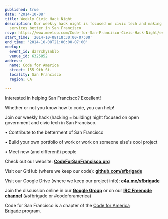 ```yaml
---
published: true
date: '2014-10-08'
title: Weekly Civic Hack Night
description: Our weekly hack night is focused on civic tech and making government
  services better in San Francisco
rsvp: https://www.meetup.com/Code-for-San-Francisco-Civic-Hack-Night/events/201350382/
start_time: '2014-10-08T18:30:00-07:00'
end_time: '2014-10-08T21:00:00-07:00'
meetup:
  event_id: dzrrxhysnblb
  venue_id: 6325852
address:
  name: Code for America
  street: 155 9th St.
  locality: San Francisco
  region: CA

---
```

<!-- imported via scripts/generate-events-from-meetup -->
<p>Interested in helping San Francisco? Excellent!</p> <p>Whether or not you know how to code, you can help! </p> <p>Join our weekly hack (hacking = building) night focused on open government and civic tech in San Francisco. </p> <p>• Contribute to the betterment of San Francisco</p> <p>• Build your own portfolio of work or work on someone else's cool project</p> <p>• Meet new (and different!) people</p> <p>


Check out our website: <a href="http://www.codeforsanfrancisco.org"><b>CodeForSanFrancisco.org</b></a></p> <p>Visit our GitHub (where we keep our code): <a href="https://www.github.com/sfbrigade"><b>github.com/sfbrigade</b></a></p> <p>Visit our Google Drive (where we keep our project info): <a href="http://c4a.me/sfbrigade"><b>c4a.me/sfbrigade</b></a></p> <p>Join the discussion online in our <a href="https://groups.google.com/forum/#!forum/code-for-san-francisco"><b>Google Group</b></a> or on our <a href="http://webchat.freenode.net/"><b>IRC Freenode channel</b></a> (#sfbrigade or #codeforamerica) </p> <p>


Code for San Francisco is a chapter of the <a href="http://brigade.codeforamerica.org/">Code for America Brigade</a> program.</p> 
